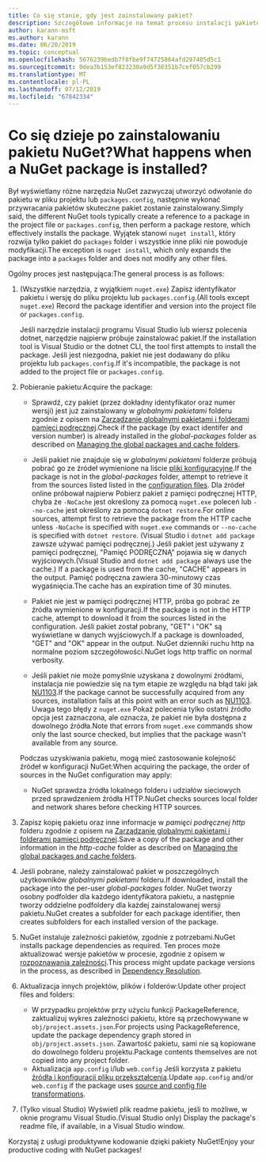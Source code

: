 ```yaml
---
title: Co się stanie, gdy jest zainstalowany pakiet?
description: Szczegółowe informacje na temat procesu instalacji pakietu
author: karann-msft
ms.author: karann
ms.date: 06/20/2019
ms.topic: conceptual
ms.openlocfilehash: 5676239bedb7f8fbe9f74725864afd297405d5c1
ms.sourcegitcommit: 0dea3b153ef823230a9d5f38351b7cef057cb299
ms.translationtype: MT
ms.contentlocale: pl-PL
ms.lasthandoff: 07/12/2019
ms.locfileid: "67842334"
---
```

# <a name="what-happens-when-a-nuget-package-is-installed"></a><span data-ttu-id="2ceef-103">Co się dzieje po zainstalowaniu pakietu NuGet?</span><span class="sxs-lookup"><span data-stu-id="2ceef-103">What happens when a NuGet package is installed?</span></span>

<span data-ttu-id="2ceef-104">Był wyświetlany różne narzędzia NuGet zazwyczaj utworzyć odwołanie do pakietu w pliku projektu lub `packages.config`, następnie wykonać przywracania pakietów skuteczne pakiet zostanie zainstalowany.</span><span class="sxs-lookup"><span data-stu-id="2ceef-104">Simply said, the different NuGet tools typically create a reference to a package in the project file or `packages.config`, then perform a package restore, which effectively installs the package.</span></span> <span data-ttu-id="2ceef-105">Wyjątek stanowi `nuget install`, który rozwija tylko pakiet do `packages` folder i wszystkie inne pliki nie powoduje modyfikacji.</span><span class="sxs-lookup"><span data-stu-id="2ceef-105">The exception is `nuget install`, which only expands the package into a `packages` folder and does not modify any other files.</span></span>

<span data-ttu-id="2ceef-106">Ogólny proces jest następująca:</span><span class="sxs-lookup"><span data-stu-id="2ceef-106">The general process is as follows:</span></span>

1. <span data-ttu-id="2ceef-107">(Wszystkie narzędzia, z wyjątkiem `nuget.exe`) Zapisz identyfikator pakietu i wersję do pliku projektu lub `packages.config`.</span><span class="sxs-lookup"><span data-stu-id="2ceef-107">(All tools except `nuget.exe`) Record the package identifier and version into the project file or `packages.config`.</span></span>

   <span data-ttu-id="2ceef-108">Jeśli narzędzie instalacji programu Visual Studio lub wiersz polecenia dotnet, narzędzie najpierw próbuje zainstalować pakiet.</span><span class="sxs-lookup"><span data-stu-id="2ceef-108">If the installation tool is Visual Studio or the dotnet CLI, the tool first attempts to install the package.</span></span> <span data-ttu-id="2ceef-109">Jeśli jest niezgodna, pakiet nie jest dodawany do pliku projektu lub `packages.config`.</span><span class="sxs-lookup"><span data-stu-id="2ceef-109">If it's incompatible, the package is not added to the project file or `packages.config`.</span></span>

2. <span data-ttu-id="2ceef-110">Pobieranie pakietu:</span><span class="sxs-lookup"><span data-stu-id="2ceef-110">Acquire the package:</span></span>
   - <span data-ttu-id="2ceef-111">Sprawdź, czy pakiet (przez dokładny identyfikator oraz numer wersji) jest już zainstalowany w *globalnymi pakietami* folderu zgodnie z opisem na [Zarządzanie globalnymi pakietami i folderami pamięci podręcznej](../consume-packages/managing-the-global-packages-and-cache-folders.md).</span><span class="sxs-lookup"><span data-stu-id="2ceef-111">Check if the package (by exact identifer and version number) is already installed in the *global-packages* folder as described on [Managing the global packages and cache folders](../consume-packages/managing-the-global-packages-and-cache-folders.md).</span></span>

   - <span data-ttu-id="2ceef-112">Jeśli pakiet nie znajduje się w *globalnymi pakietami* folderze próbują pobrać go ze źródeł wymienione na liście [pliki konfiguracyjne](../consume-packages/Configuring-NuGet-Behavior.md).</span><span class="sxs-lookup"><span data-stu-id="2ceef-112">If the package is not in the *global-packages* folder, attempt to retrieve it from the sources listed listed in the [configuration files](../consume-packages/Configuring-NuGet-Behavior.md).</span></span> <span data-ttu-id="2ceef-113">Dla źródeł online próbował najpierw Pobierz pakiet z pamięci podręcznej HTTP, chyba że `-NoCache` jest określony za pomocą `nuget.exe` poleceń lub `--no-cache` jest określony za pomocą `dotnet restore`.</span><span class="sxs-lookup"><span data-stu-id="2ceef-113">For online sources, attempt first to retrieve the package from the HTTP cache unless `-NoCache` is specified with `nuget.exe` commands or `--no-cache` is specified with `dotnet restore`.</span></span> <span data-ttu-id="2ceef-114">(Visual Studio i `dotnet add package` zawsze używać pamięci podręcznej.) Jeśli pakiet jest używany z pamięci podręcznej, "Pamięć PODRĘCZNĄ" pojawia się w danych wyjściowych.</span><span class="sxs-lookup"><span data-stu-id="2ceef-114">(Visual Studio and `dotnet add package` always use the cache.) If a package is used from the cache, "CACHE" appears in the output.</span></span> <span data-ttu-id="2ceef-115">Pamięć podręczna zawiera 30-minutowy czas wygaśnięcia.</span><span class="sxs-lookup"><span data-stu-id="2ceef-115">The cache has an expiration time of 30 minutes.</span></span>

   - <span data-ttu-id="2ceef-116">Pakiet nie jest w pamięci podręcznej HTTP, próba go pobrać ze źródła wymienione w konfiguracji.</span><span class="sxs-lookup"><span data-stu-id="2ceef-116">If the package is not in the HTTP cache, attempt to download it from the sources listed in the configuration.</span></span> <span data-ttu-id="2ceef-117">Jeśli pakiet został pobrany, "GET" i "OK" są wyświetlane w danych wyjściowych.</span><span class="sxs-lookup"><span data-stu-id="2ceef-117">If a package is downloaded, "GET" and "OK" appear in the output.</span></span> <span data-ttu-id="2ceef-118">NuGet dzienniki ruchu http na normalne poziom szczegółowości.</span><span class="sxs-lookup"><span data-stu-id="2ceef-118">NuGet logs http traffic on normal verbosity.</span></span>

   - <span data-ttu-id="2ceef-119">Jeśli pakiet nie może pomyślnie uzyskana z dowolnymi źródłami, instalacja nie powiedzie się na tym etapie ze względu na błąd taki jak [NU1103](../reference/errors-and-warnings/NU1103.md).</span><span class="sxs-lookup"><span data-stu-id="2ceef-119">If the package cannot be successfully acquired from any sources, installation fails at this point with an error such as [NU1103](../reference/errors-and-warnings/NU1103.md).</span></span> <span data-ttu-id="2ceef-120">Uwaga tego błędy z `nuget.exe` Pokaż polecenia tylko ostatni źródło opcja jest zaznaczona, ale oznacza, że pakiet nie była dostępna z dowolnego źródła.</span><span class="sxs-lookup"><span data-stu-id="2ceef-120">Note that errors from `nuget.exe` commands show only the last source checked, but implies that the package wasn't available from any source.</span></span>

   <span data-ttu-id="2ceef-121">Podczas uzyskiwania pakietu, mogą mieć zastosowanie kolejność źródeł w konfiguracji NuGet:</span><span class="sxs-lookup"><span data-stu-id="2ceef-121">When acquiring the package, the order of sources in the NuGet configuration may apply:</span></span>

   - <span data-ttu-id="2ceef-122">NuGet sprawdza źródła lokalnego folderu i udziałów sieciowych przed sprawdzeniem źródła HTTP.</span><span class="sxs-lookup"><span data-stu-id="2ceef-122">NuGet checks sources local folder and network shares before checking HTTP sources.</span></span>

3. <span data-ttu-id="2ceef-123">Zapisz kopię pakietu oraz inne informacje w *pamięci podręcznej http* folderu zgodnie z opisem na [Zarządzanie globalnymi pakietami i folderami pamięci podręcznej](../consume-packages/managing-the-global-packages-and-cache-folders.md).</span><span class="sxs-lookup"><span data-stu-id="2ceef-123">Save a copy of the package and other information in the *http-cache* folder as described on [Managing the global packages and cache folders](../consume-packages/managing-the-global-packages-and-cache-folders.md).</span></span>

4. <span data-ttu-id="2ceef-124">Jeśli pobrane, należy zainstalować pakiet w poszczególnych użytkowników *globalnymi pakietami* folderu.</span><span class="sxs-lookup"><span data-stu-id="2ceef-124">If downloaded, install the package into the per-user *global-packages* folder.</span></span> <span data-ttu-id="2ceef-125">NuGet tworzy osobny podfolder dla każdego identyfikatora pakietu, a następnie tworzy oddzielne podfoldery dla każdej zainstalowanej wersji pakietu.</span><span class="sxs-lookup"><span data-stu-id="2ceef-125">NuGet creates a subfolder for each package identifier, then creates subfolders for each installed version of the package.</span></span>

5. <span data-ttu-id="2ceef-126">NuGet instaluje zależności pakietów, zgodnie z potrzebami.</span><span class="sxs-lookup"><span data-stu-id="2ceef-126">NuGet installs package dependencies as required.</span></span> <span data-ttu-id="2ceef-127">Ten proces może aktualizować wersje pakietów w procesie, zgodnie z opisem w [rozpoznawania zależności](../consume-packages/dependency-resolution.md).</span><span class="sxs-lookup"><span data-stu-id="2ceef-127">This process might update package versions in the process, as described in [Dependency Resolution](../consume-packages/dependency-resolution.md).</span></span>

6. <span data-ttu-id="2ceef-128">Aktualizacja innych projektów, plików i folderów:</span><span class="sxs-lookup"><span data-stu-id="2ceef-128">Update other project files and folders:</span></span>

    - <span data-ttu-id="2ceef-129">W przypadku projektów przy użyciu funkcji PackageReference, zaktualizuj wykres zależności pakietu, które są przechowywane w `obj/project.assets.json`.</span><span class="sxs-lookup"><span data-stu-id="2ceef-129">For projects using PackageReference, update the package dependency graph stored in `obj/project.assets.json`.</span></span> <span data-ttu-id="2ceef-130">Zawartość pakietu, sami nie są kopiowane do dowolnego folderu projektu.</span><span class="sxs-lookup"><span data-stu-id="2ceef-130">Package contents themselves are not copied into any project folder.</span></span>
    - <span data-ttu-id="2ceef-131">Aktualizacja `app.config` i/lub `web.config` Jeśli korzysta z pakietu [źródła i konfiguracji pliku przekształcenia](../create-packages/source-and-config-file-transformations.md).</span><span class="sxs-lookup"><span data-stu-id="2ceef-131">Update `app.config` and/or `web.config` if the package uses [source and config file transformations](../create-packages/source-and-config-file-transformations.md).</span></span>

7. <span data-ttu-id="2ceef-132">(Tylko visual Studio) Wyświetl plik readme pakietu, jeśli to możliwe, w oknie programu Visual Studio.</span><span class="sxs-lookup"><span data-stu-id="2ceef-132">(Visual Studio only) Display the package's readme file, if available, in a Visual Studio window.</span></span>

<span data-ttu-id="2ceef-133">Korzystaj z usługi produktywne kodowanie dzięki pakiety NuGet!</span><span class="sxs-lookup"><span data-stu-id="2ceef-133">Enjoy your productive coding with NuGet packages!</span></span>
